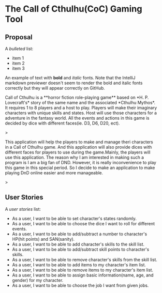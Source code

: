 # The Call of Cthulhu(CoC) Gaming Tool

## Proposal

A *bulleted* list:
- item 1
- item 2
- item 3

An example of text with **bold** and *italic* fonts.  Note that the IntelliJ markdown previewer doesn't seem to render 
the bold and italic fonts correctly but they will appear correctly on GitHub.

<p>Call of Cthulhu is a **horror fiction role-playing game** based on *H. P. Lovecraft's* story of the same name and the 
associated *Cthulhu Mythos*. It requires 1 to 8 players and a host to play. Players will 
make their imaginary characters with unique skills and states. Host will use those characters for a adventure in the 
fantasy world. 
All the events and actions in this game is decided by dice with different faces(ie. D3, D6, D20, ect).</p>>

<p>This application will help the players to make and manage theri characters in a Call of Cthulhu game. And this
application will also provide dices with different faces for players to use during the game.Mainly, the players will use 
this application. The reason why I am interested in making such a program is I am a big fan of
DND. However, it is really inconvenience to play this game in this special period. So I decide to make an application to
make playing DnD online easier and more manageable.</p>>

## User Stories

A *user stories* list:
- As a user, I want to be able to set character's states randomly.
- As a user, I want to be able to choose the dice I want to roll for different events.
- As a user, I want to be able to add/subtract a number to character's HP(hit points) and SAN(sanity).
- As a user, I want to be able to add character's skills to the skill list.
- As a user, I want to be able to add/subtract skill points to character's skills.
- As a user, I want to be able to remove character's skills from the skill list.
- As a user, I want to be able to add items to my character's item list.
- As a user, I want to be able to remove items to my character's item list.
- As a user, I want to be able to assign basic information(name, age, and gender) for my character.
- As a user, I want to be able to choose the job I want from given jobs.